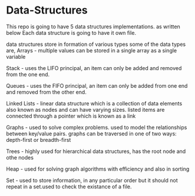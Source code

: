 # Data-Structures

This repo is going to have 5 data structures implementations. as written below
Each data structure is going to have it own file.

data structures store in formation of various types
some of the data types are, 
Arrays - multiple values can be stored in a single array as a single variable

Stack - uses the LIFO principal, an item can only be added and removed from the one end.

Queues - uses the FIFO principal, an item can only be added from one end and removed from the other end.

Linked Lists - linear data structure which is a collection of data elements also known as nodes and can have varying sizes. listed items are connected through a pointer which is known as a link

Graphs - used to solve complex problems. used to model the relationships between key/value pairs.
        graphs can be traversed in one of two ways: depth-first or breadth-first

Trees - highly used for hierarchical data structures, has the root node and othe nodes

Heap -  used for solving graph algorithms with efficiency and also in sorting

Set - used to store information, in any particular order but it should not repeat in a set.used to check the existance of a file.
